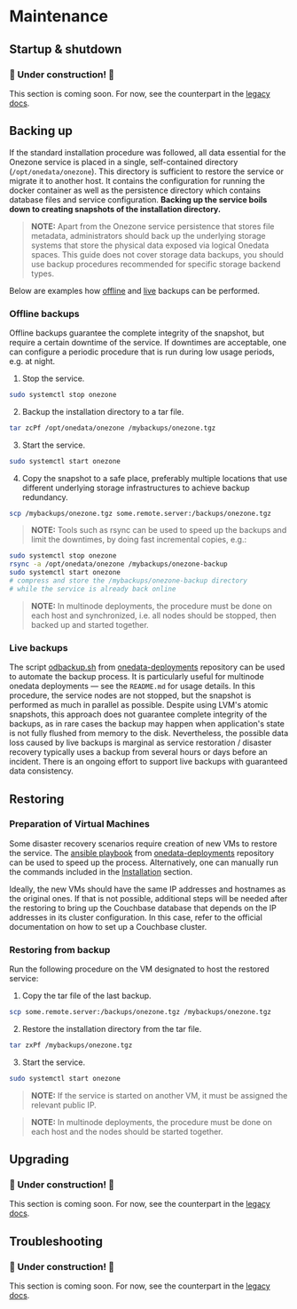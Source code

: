 # Maintenance

## Startup & shutdown

### 🚧 Under construction! 🚧

This section is coming soon. For now, see the counterpart in the [legacy docs][7].

<!-- TODO VFS-7218 restart too -->

<!-- TODO VFS-9376 find a way to reuse templates for repetitive chapters and use it here -->

## Backing up

If the standard installation procedure was followed, all data essential for
the Onezone service is placed in a single, self-contained directory
(`/opt/onedata/onezone`). This directory is sufficient to restore the
service or migrate it to another host. It contains the configuration for
running the docker container as well as the persistence directory which
contains database files and service configuration. **Backing up the service
boils down to creating snapshots of the installation directory.**

> **NOTE:** Apart from the Onezone service persistence that stores file
> metadata, administrators should back up the underlying storage systems
> that store the physical data exposed via logical Onedata spaces. This guide
> does not cover storage data backups, you should use backup procedures
> recommended for specific storage backend types.

Below are examples how [offline][1] and [live][2]
backups can be performed.

### Offline backups

Offline backups guarantee the complete integrity of the snapshot, but require
a certain downtime of the service. If downtimes are acceptable, one can
configure a periodic procedure that is run during low usage periods, e.g. at night.

1. Stop the service.

```bash
sudo systemctl stop onezone
```

2. Backup the installation directory to a tar file.

```bash
tar zcPf /opt/onedata/onezone /mybackups/onezone.tgz
```

3. Start the service.

```bash
sudo systemctl start onezone
```

4. Copy the snapshot to a safe place, preferably multiple locations that use
   different underlying storage infrastructures to achieve backup redundancy.

```bash
scp /mybackups/onezone.tgz some.remote.server:/backups/onezone.tgz
```

> **NOTE:** Tools such as rsync can be used to speed up the backups and limit
> the downtimes, by doing fast incremental copies, e.g.:

```bash
sudo systemctl stop onezone
rsync -a /opt/onedata/onezone /mybackups/onezone-backup
sudo systemctl start onezone
# compress and store the /mybackups/onezone-backup directory
# while the service is already back online
```

> **NOTE:** In multinode deployments, the procedure must be done on each host
> and synchronized, i.e. all nodes should be stopped, then backed up and started
> together.

### Live backups

The script
[odbackup.sh][3]
from
[onedata-deployments][4]
repository can be used to automate the backup process. It is
particularly useful for multinode onedata deployments — see the
`README.md` for usage details. In this procedure, the service nodes
are not stopped, but the snapshot is performed as much in parallel as
possible. Despite using LVM's atomic snapshots, this approach does not
guarantee complete integrity of the backups, as in rare cases the
backup may happen when application's state is not fully flushed from
memory to the disk. Nevertheless, the possible data loss caused by
live backups is marginal as service restoration / disaster recovery
typically uses a backup from several hours or days before an incident.
There is an ongoing effort to support live backups with guaranteed
data consistency.

## Restoring

### Preparation of Virtual Machines

Some disaster recovery scenarios require creation of new VMs to
restore the service.  The [ansible
playbook][5]
from
[onedata-deployments][4]
repository can be used to speed up the process. Alternatively, one can
manually run the commands included in the
[Installation][6] section.

Ideally, the new VMs should have the same IP addresses and hostnames
as the original ones. If that is not possible, additional steps will
be needed after the restoring to bring up the Couchbase database that
depends on the IP addresses in its cluster configuration. In this
case, refer to the official documentation on how to set up a Couchbase
cluster.

### Restoring from backup

Run the following procedure on the VM designated to host the restored service:

1. Copy the tar file of the last backup.

```bash
scp some.remote.server:/backups/onezone.tgz /mybackups/onezone.tgz
```

2. Restore the installation directory from the tar file.

```bash
tar zxPf /mybackups/onezone.tgz
```

3. Start the service.

```bash
sudo systemctl start onezone
```

> **NOTE:** If the service is started on another VM, it must be assigned the
> relevant public IP.

> **NOTE:** In multinode deployments, the procedure must be done on each host
> and the nodes should be started together.

## Upgrading

### 🚧 Under construction! 🚧

This section is coming soon. For now, see the counterpart in the [legacy docs][8].

## Troubleshooting

### 🚧 Under construction! 🚧

This section is coming soon. For now, see the counterpart in the [legacy docs][9].

<!-- references -->

[1]: #offline-backups

[2]: #live-backups

[3]: https://github.com/onedata/onedata-deployments/blob/master/bin/odbackup.sh

[4]: https://github.com/onedata/onedata-deployments

[5]: https://github.com/onedata/onedata-deployments/tree/master/ansible

[6]: installation.md

[7]: https://onedata.org/#/home/documentation/20.02/doc/administering_onedata/onezone_tutorial[running].html

[8]: https://onedata.org/#/home/documentation/20.02/doc/administering_onedata/onezone_tutorial[upgrading].html

[9]: https://onedata.org/#/home/documentation/20.02/doc/administering_onedata/onezone_tutorial[monitoring].html
